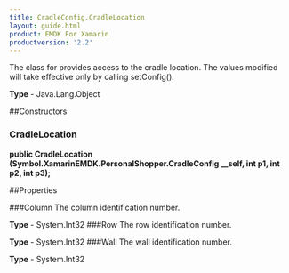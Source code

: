 ```yaml
---
title: CradleConfig.CradleLocation
layout: guide.html
product: EMDK For Xamarin
productversion: '2.2'
---
```

The class for provides access to the cradle location. The values modified will take effective only by calling setConfig().

**Type** - Java.Lang.Object

##Constructors
### CradleLocation 
**public CradleLocation (Symbol.XamarinEMDK.PersonalShopper.CradleConfig __self, int p1, int p2, int p3);**

##Properties

###Column
The column identification number.

**Type** - System.Int32
###Row
The row identification number.

**Type** - System.Int32
###Wall
The wall identification number.

**Type** - System.Int32






